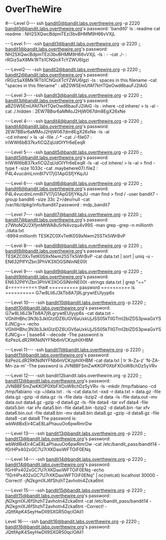 # OverTheWire
#---Level 0---
 ssh bandit0@bandit.labs.overthewire.org -p 2220
 bandit0@bandit.labs.overthewire.org's password: 'bandit0'
 ls : readme 
 cat readme : NH2SXQwcBdpmTEzi3bvBHMM9H66vVXjL

---Level 1--- 
-ssh bandit1@bandit.labs.overthewire.org -p 2220
-bandit1@bandit.labs.overthewire.org's password: NH2SXQwcBdpmTEzi3bvBHMM9H66vVXjL
-ls : - 
-cat ./- : rRGizSaX8Mk1RTb1CNQoXTcYZWU6lgzi

---Level2---
-ssh bandit2@bandit.labs.overthewire.org -p 2220
-bandit2@bandit.labs.overthewire.org's password: rRGizSaX8Mk1RTb1CNQoXTcYZWU6lgzi
-ls : spaces in this filename 
-cat "spaces in this filename" : aBZ0W5EmUfAf7kHTQeOwd8bauFJ2lAiG


---Level 3---
-ssh bandit3@bandit.labs.overthewire.org -p 2220
-bandit3@bandit.labs.overthewire.org's password: aBZ0W5EmUfAf7kHTQeOwd8bauFJ2lAiG
-ls : inhere 
-cd inhere/ > ls -al
-cat ./.hidden : 2EW7BBsr6aMMoJ2HjW067dm8EgX26xNe

---Level 4---
-ssh bandit4@bandit.labs.overthewire.org -p 2220
-bandit4@bandit.labs.overthewire.org's password: 2EW7BBsr6aMMoJ2HjW067dm8EgX26xNe
-ls -al  
-cd inhere/ > ls -al 
-file ./-* 
-cat ./-file07 : lrIWWI6bB37kxfiCQZqUdOIYfr6eEeqR

---Level 5---
-ssh bandit5@bandit.labs.overthewire.org -p 2220
-bandit5@bandit.labs.overthewire.org's password: lrIWWI6bB37kxfiCQZqUdOIYfr6eEeqR
-ls -al 
-cd inhere/ > ls -al > find -type f -size 1033c 
-cat .maybehere07/.file2 : P4L4vucdmLnm8I7V17jG1ApGSfjYKqJU

---Level 6---
-ssh bandit6@bandit.labs.overthewire.org -p 2220
-bandit6@bandit.labs.overthewire.org's password: P4L4vucdmLnm8I7V17jG1ApGSfjYKqJU
-man find > find / -user bandit7 -group bandit6 -size 33c 2>/dev/null 
-cat /var/lib/dpkg/info/bandit7.password : mdp_bandit7

---Level 7---
-ssh bandit7@bandit.labs.overthewire.org -p 2220
-bandit7@bandit.labs.overthewire.org's password: z7WtoNQU2XfjmMtWA8u5rN4vzqu4v99S
-man grep 
-grep -n millionth ./data.txt  
-8994:millionth  TESKZC0XvTetK0S9xNwm25STk5iWrBvP

---Level 8---
-ssh bandit8@bandit.labs.overthewire.org -p 2220
-bandit8@bandit.labs.overthewire.org's password: TESKZC0XvTetK0S9xNwm25STk5iWrBvP
-cat data.txt | sort | uniq -u 
-EN632PlfYiZbn3PhVK3XOGSlNInNE00t

---Level 9---
-ssh bandit9@bandit.labs.overthewire.org -p 2220
-bandit9@bandit.labs.overthewire.org's password: EN632PlfYiZbn3PhVK3XOGSlNInNE00t
-strings data.txt | grep "=="
4========== the#
========== password
========== is
========== G7w8LIi6J3kTb8A7j9LgrywtEUlyyp6s

---Level 10---
-ssh bandit10@bandit.labs.overthewire.org -p 2220
-bandit10@bandit.labs.overthewire.org's password: G7w8LIi6J3kTb8A7j9LgrywtEUlyyp6s
-cat data.txt
-VGhlIHBhc3N3b3JkIGlzIDZ6UGV6aUxkUjJSS05kTllGTmI2blZDS3pwaGxYSEJNCg==
-echo VGhlIHBhc3N3b3JkIGlzIDZ6UGV6aUxkUjJSS05kTllGTmI2blZDS3pwaGxYSEJNCg== | base64 --decode
-The password is 6zPeziLdR2RKNdNYFNb6nVCKzphlXHBM

---Level 11---
-ssh bandit11@bandit.labs.overthewire.org -p 2220
-bandit11@bandit.labs.overthewire.org's password: 6zPeziLdR2RKNdNYFNb6nVCKzphlXHBM
-cat data.txt | tr ‘A-Za-z’ ‘N-ZA-Mn-za-m’
-The password is JVNBBFSmZwKKOP0XbFXOoW8chDz5yVRv

---Level 12---
-ssh bandit12bandit.labs.overthewire.org -p 2220
-bandit12@bandit.labs.overthewire.org's password: JVNBBFSmZwKKOP0XbFXOoW8chDz5yVRv
-ls
-mkdir /tmp/fabiano
-cd /tmp/fabiano
-cp ~/data.txt .
-ls
-cat data.txt
-xxd -r data.txt > data.gz
-file data.gz
-gzip -d data.gz
-ls
-file data
-bzip2 -d data
-ls
-file data.out
-mv data.out data4.gz
-gzip -d data4.gz
-ls
-file data4
-tar xvf data4
-file data5.bin
-tar xfv data5.bin
-file data6.bin
-bzip2 -d data6.bin
-tar xfv data6.bin.out
-file data8.bin
-mv data8.bin data8.gz
-gzip -d data8.gz
-file data8
-cat data8 The password is: wbWdlBxEir4CaE8LaPhauuOo6pwRmrDw

---Level 13---
-ssh bandit13@bandit.labs.overthewire.org -p 2220
-bandit13@bandit.labs.overthewire.org's password: wbWdlBxEir4CaE8LaPhauuOo6pwRmrDw
-cat /etc/bandit_pass/bandit14
-fGrHPx402xGC7U7rXKDaxiWFTOiF0ENq

---Level 14---
-ssh bandit14@bandit.labs.overthewire.org -p 2220
-bandit14@bandit.labs.overthewire.org's password: fGrHPx402xGC7U7rXKDaxiWFTOiF0ENq
-echo "fGrHPx402xGC7U7rXKDaxiWFTOiF0ENq" | nc(netcat) localhost 30000
-Correct!
-jN2kgmIXJ6fShzhT2avhotn4Zcka6tnt

---Level 15---
-ssh bandit15@bandit.labs.overthewire.org -p 2220
-bandit15@bandit.labs.overthewire.org's password: jN2kgmIXJ6fShzhT2avhotn4Zcka6tnt
-cat /etc/bandit_pass/bandit14
-jN2kgmIXJ6fShzhT2avhotn4Zcka6tnt
-Correct!
-JQttfApK4SeyHwDlI9SXGR50qclOAil1

Level 16---
-ssh bandit16@bandit.labs.overthewire.org -p 2220
-bandit16@bandit.labs.overthewire.org's password: JQttfApK4SeyHwDlI9SXGR50qclOAil1

